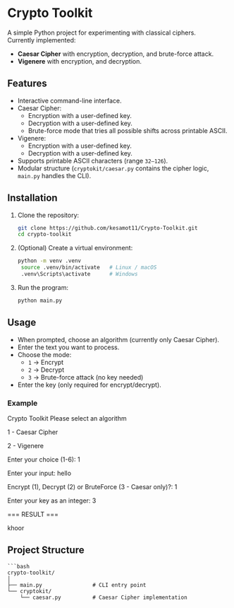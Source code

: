 # Crypto Toolkit

A simple Python project for experimenting with classical ciphers.  
Currently implemented:

- **Caesar Cipher** with encryption, decryption, and brute-force attack.
- **Vigenere** with encryption, and decryption.

## Features

- Interactive command-line interface.
- Caesar Cipher:
  - Encryption with a user-defined key.
  - Decryption with a user-defined key.
  - Brute-force mode that tries all possible shifts across printable ASCII.
- Vigenere:
  - Encryption with a user-defined key.
  - Decryption with a user-defined key.
- Supports printable ASCII characters (range `32–126`).
- Modular structure (`cryptokit/caesar.py` contains the cipher logic, `main.py` handles the CLI).

## Installation
1. Clone the repository:
   ```bash
   git clone https://github.com/kesamot11/Crypto-Toolkit.git
   cd crypto-toolkit
   
2. (Optional) Create a virtual environment:
   ```bash
   python -m venv .venv
    source .venv/bin/activate   # Linux / macOS
    .venv\Scripts\activate      # Windows

3. Run the program:
   ```bash
   python main.py
   
## Usage
- When prompted, choose an algorithm (currently only Caesar Cipher).  
- Enter the text you want to process.  
- Choose the mode:  
  - `1` → Encrypt  
  - `2` → Decrypt  
  - `3` → Brute-force attack (no key needed)  
- Enter the key (only required for encrypt/decrypt).  

### Example
Crypto Toolkit
Please select an algorithm

1 - Caesar Cipher

2 - Vigenere

Enter your choice (1-6): 1

Enter your input: hello

Encrypt (1), Decrypt (2) or BruteForce (3 - Caesar only)?: 1

Enter your key as an integer: 3

=== RESULT ===

khoor

## Project Structure

    ```bash
    crypto-toolkit/
    │
    ├── main.py                # CLI entry point
    └── cryptokit/
        └── caesar.py          # Caesar Cipher implementation


